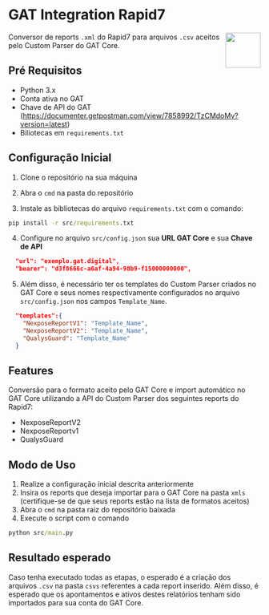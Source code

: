 # GAT Integration Rapid7
<img align="right" height="70" src="https://www.gat.digital/wp-content/uploads/2021/05/logo-gat-padrao-negativo.png">

Conversor de reports ```.xml``` do Rapid7 para arquivos ```.csv``` aceitos pelo Custom Parser do GAT Core.

## Pré Requisitos

* Python 3.x
* Conta ativa no GAT
* Chave de API do GAT (https://documenter.getpostman.com/view/7858992/TzCMdoMv?version=latest)
* Biliotecas em ```requirements.txt```


## Configuração Inicial

1. Clone o repositório na sua máquina

2. Abra o ```cmd``` na pasta do repositório

3. Instale as bibliotecas do arquivo ```requirements.txt``` com o comando:
```cmd
pip install -r src/requirements.txt
```

4. Configure no arquivo ```src/config.json``` sua **URL GAT Core** e sua **Chave de API**

```json
  "url": "exemplo.gat.digital",
  "bearer": "d3f8666c-a6af-4a94-98b9-f15000000000",
```

5. Além disso, é necessário ter os templates do Custom Parser criados no GAT Core e seus nomes respectivamente configurados no arquivo ```src/config.json``` nos campos ```Template_Name```.

```json
  "templates":{
    "NexposeReportV1": "Template_Name",
    "NexposeReportV2": "Template_Name",
    "QualysGuard": "Template_Name"
  }
```


## Features

Conversão para o formato aceito pelo GAT Core e import automático no GAT Core utilizando a API do Custom Parser dos seguintes reports do Rapid7:
* NexposeReportV2
* NexposeReportv1
* QualysGuard

## Modo de Uso

1. Realize a configuração inicial descrita anteriormente
2. Insira os reports que deseja importar para o GAT Core na pasta ```xmls``` (certifique-se de que seus reports estão na lista de formatos aceitos)
3. Abra o ```cmd``` na pasta raiz do repositório baixada
4. Execute o script com o comando
```cmd
python src/main.py
```

## Resultado esperado

Caso tenha executado todas as etapas, o esperado é a criação dos arquivos ```.csv``` na pasta ```csvs``` referentes a cada report inserido. Além disso, é esperado que os apontamentos e ativos destes relatórios tenham sido importados para sua conta do GAT Core.
